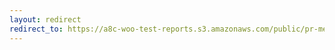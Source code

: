 ```yaml
---
layout: redirect
redirect_to: https://a8c-woo-test-reports.s3.amazonaws.com/public/pr-merge/40434/api/index.html
---
```

